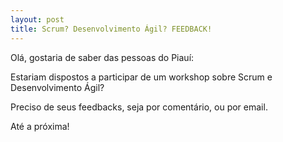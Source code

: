 ```yaml
---
layout: post
title: Scrum? Desenvolvimento Ágil? FEEDBACK!
---
```


Olá, gostaria de saber das pessoas do Piauí:

Estariam dispostos a participar de um workshop sobre Scrum e Desenvolvimento Ágil?

Preciso de seus feedbacks, seja por comentário, ou por email.

Até a próxima!
